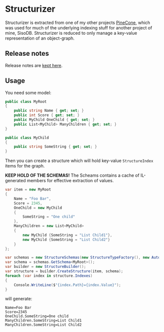 # Structurizer
Structurizer is extracted from one of my other projects [PineCone](https://github.com/danielwertheim/pinecone), which was used for much of the underlying indexing stuff for another project of mine, SisoDB. Structurizer is reduced to only manage a key-value representation of an object-graph.

## Release notes
Release notes are [kept here](ReleaseNotes.md).

## Usage
You need some model:

```csharp
public class MyRoot
{
    public string Name { get; set; }
    public int Score { get; set; }
    public MyChild OneChild { get; set; }
    public List<MyChild> ManyChildren { get; set; }
}

public class MyChild
{
    public string SomeString { get; set; }
}
```

Then you can create a structure which will hold key-value `StructureIndex` items for the graph.

**KEEP HOLD OF THE SCHEMAS!** The Scheams contains a cache of IL-generated members for effective extraction of values.

```csharp
var item = new MyRoot
{
    Name = "Foo Bar",
    Score = 2345,
    OneChild = new MyChild
    {
        SomeString = "One child"
    },
    ManyChildren = new List<MyChild>
    {
        new MyChild {SomeString = "List Child1"},
        new MyChild {SomeString = "List Child2"}
    }
};

var schemas = new StructureSchemas(new StructureTypeFactory(), new AutoStructureSchemaBuilder());
var schema = schemas.GetSchema<MyRoot>();
var builder = new StructureBuilder();
var structure = builder.CreateStructure(item, schema);
foreach (var index in structure.Indexes)
{
    Console.WriteLine($"{index.Path}={index.Value}");
}
```

will generate:

```
Name=Foo Bar
Score=2345
OneChild.SomeString=One child
ManyChildren.SomeString=List Child1
ManyChildren.SomeString=List Child2
```

